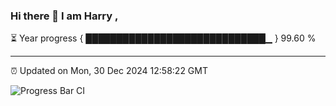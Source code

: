 ### Hi there 👋 I am Harry , 

⏳ Year progress { █████████████████████████████▁ } 99.60 %

---

⏰ Updated on Mon, 30 Dec 2024 12:58:22 GMT

![Progress Bar CI](https://github.com/duykhang68/duykhang68/workflows/Progress%20Bar%20CI/badge.svg)
